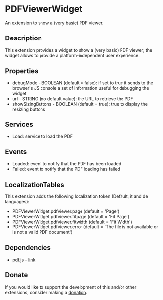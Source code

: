 # PDFViewerWidget
An extension to show a (very basic) PDF viewer.

## Description
This extension provides a widget to show a (very basic) PDF viewer; the widget allows to provide a platform-independent user experience.

## Properties
- debugMode - BOOLEAN (default = false): if set to true it sends to the browser's JS console a set of information useful for debugging the widget
- url - STRING (no default value): the URL to retrieve the PDF
- showSizingButtons - BOOLEAN (default = true): true to display the resizing buttons

## Services
- Load: service to load the PDF

## Events
- Loaded: event to notify that the PDF has been loaded
- Failed: event to notify that the PDF loading has failed

## LocalizationTables
This extension adds the following localization token (Default, it and de languages):
- PDFViewerWidget.pdfviewer.page (default = 'Page')
- PDFViewerWidget.pdfviewer.fitpage (default = 'Fit Page')
- PDFViewerWidget.pdfviewer.fitwidth (default = 'Fit Width')
- PDFViewerWidget.pdfviewer.error (default = 'The file is not available or is not a valid PDF document')

## Dependencies
- pdf.js - [link](https://mozilla.github.io/pdf.js/)

## Donate
If you would like to support the development of this and/or other extensions, consider making a [donation](https://www.paypal.com/donate/?business=HCDX9BAEYDF4C&no_recurring=0&currency_code=EUR).
